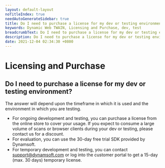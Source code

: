 ```yaml
---
layout: default-layout
noTitleIndex: true
needAutoGenerateSidebar: true
title: Do I need to purchase a license for my dev or testing environment?
keywords: Dynamic Web TWAIN, Licensing and Purchase, dev, test
breadcrumbText: Do I need to purchase a license for my dev or testing environment?
description: Do I need to purchase a license for my dev or testing environment?
date: 2021-12-04 02:34:30 +0800
---
```


# Licensing and Purchase

## Do I need to purchase a license for my dev or testing environment?

The answer will depend upon the timeframe in which it is used and the environment in which you are testing.
- For ongoing development and testing, you can purchase a license from the online store to cover your usage. If you expect to consume a large volume of scans or browser clients during your dev or testing, please contact us for a discount. 
- For evaluation, you can use the 30-day free trial SDK provided by Dynamsoft. 
- For temporary development and testing, you can contact <a href="mailto:support@dynamsoft.com" target="_blank">support@dynamsoft.com</a> or log into the customer portal to get a 15-day (max. 30 days) temporary license.
